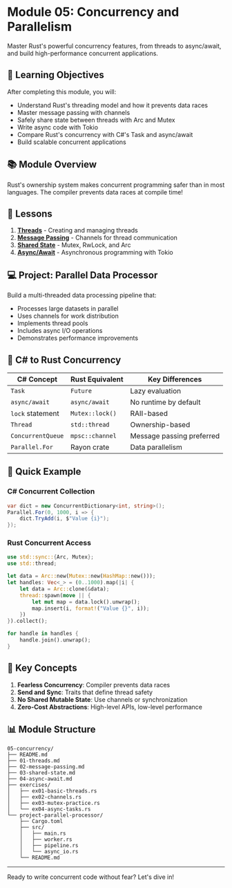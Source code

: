 # Module 05: Concurrency and Parallelism

Master Rust's powerful concurrency features, from threads to async/await, and build high-performance concurrent applications.

## 🎯 Learning Objectives

After completing this module, you will:
- Understand Rust's threading model and how it prevents data races
- Master message passing with channels
- Safely share state between threads with Arc and Mutex
- Write async code with Tokio
- Compare Rust's concurrency with C#'s Task and async/await
- Build scalable concurrent applications

## 📚 Module Overview

Rust's ownership system makes concurrent programming safer than in most languages. The compiler prevents data races at compile time!

## 📖 Lessons

1. **[Threads](01-threads.md)** - Creating and managing threads
2. **[Message Passing](02-message-passing.md)** - Channels for thread communication
3. **[Shared State](03-shared-state.md)** - Mutex, RwLock, and Arc
4. **[Async/Await](04-async-await.md)** - Asynchronous programming with Tokio

## 💻 Project: Parallel Data Processor

Build a multi-threaded data processing pipeline that:
- Processes large datasets in parallel
- Uses channels for work distribution
- Implements thread pools
- Includes async I/O operations
- Demonstrates performance improvements

## 🔄 C# to Rust Concurrency

| C# Concept | Rust Equivalent | Key Differences |
|------------|-----------------|-----------------|
| `Task` | `Future` | Lazy evaluation |
| `async/await` | `async/await` | No runtime by default |
| `lock` statement | `Mutex::lock()` | RAII-based |
| `Thread` | `std::thread` | Ownership-based |
| `ConcurrentQueue` | `mpsc::channel` | Message passing preferred |
| `Parallel.For` | Rayon crate | Data parallelism |

## 🏃 Quick Example

### C# Concurrent Collection
```csharp
var dict = new ConcurrentDictionary<int, string>();
Parallel.For(0, 1000, i => {
    dict.TryAdd(i, $"Value {i}");
});
```

### Rust Concurrent Access
```rust
use std::sync::{Arc, Mutex};
use std::thread;

let data = Arc::new(Mutex::new(HashMap::new()));
let handles: Vec<_> = (0..1000).map(|i| {
    let data = Arc::clone(&data);
    thread::spawn(move || {
        let mut map = data.lock().unwrap();
        map.insert(i, format!("Value {}", i));
    })
}).collect();

for handle in handles {
    handle.join().unwrap();
}
```

## 🚀 Key Concepts

1. **Fearless Concurrency**: Compiler prevents data races
2. **Send and Sync**: Traits that define thread safety
3. **No Shared Mutable State**: Use channels or synchronization
4. **Zero-Cost Abstractions**: High-level APIs, low-level performance

## 📊 Module Structure

```
05-concurrency/
├── README.md
├── 01-threads.md
├── 02-message-passing.md
├── 03-shared-state.md
├── 04-async-await.md
├── exercises/
│   ├── ex01-basic-threads.rs
│   ├── ex02-channels.rs
│   ├── ex03-mutex-practice.rs
│   └── ex04-async-tasks.rs
└── project-parallel-processor/
    ├── Cargo.toml
    ├── src/
    │   ├── main.rs
    │   ├── worker.rs
    │   ├── pipeline.rs
    │   └── async_io.rs
    └── README.md
```

---

Ready to write concurrent code without fear? Let's dive in!
